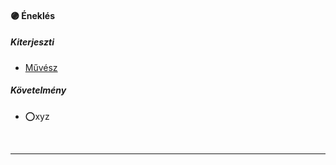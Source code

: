 #### 🟣 Éneklés

##### Kiterjeszti
- [Művész](kepzettsegek/muvesz.md)

##### Követelmény
- ⭕xyz

<br />

---
